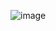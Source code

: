 ![image](https://user-images.githubusercontent.com/100698149/175806135-909f8a77-be31-4492-8ac9-702009d0298f.png)

